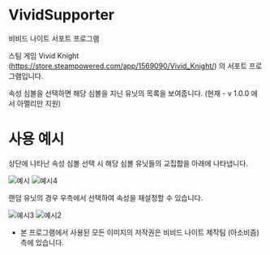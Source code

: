 # VividSupporter
비비드 나이트 서포트 프로그램

스팀 게임 Vivid Knight (<https://store.steampowered.com/app/1569090/Vivid_Knight/>) 의 서포트 프로그램입니다.

속성 심볼을 선택하면 해당 심볼을 지닌 유닛의 목록을 보여줍니다.
(현재 - v 1.0.0 에서 아멜리만 지원)

# 사용 예시

상단에 나타난 속성 심볼 선택 시 해당 심볼 유닛들의 교집합을 아래에 나타냅니다.

![예시](https://user-images.githubusercontent.com/43954535/140516518-c7d1505d-666f-4324-bf77-7188906d6572.PNG)
![예시4](https://user-images.githubusercontent.com/43954535/140516532-268baf51-800b-4f9a-8f28-6a6c52cb3b18.PNG)

랜덤 유닛의 경우 우측에서 선택하여 속성을 재설정할 수 있습니다.

![예시3](https://user-images.githubusercontent.com/43954535/140516530-a8e2cd8f-1af9-4a08-b833-6641bfe63c6b.png)
![예시2](https://user-images.githubusercontent.com/43954535/140516526-f9cc47c9-06a3-4741-bc65-7b3aceffef49.PNG)



* 본 프로그램에서 사용된 모든 이미지의 저작권은 비비드 나이트 제작팀 (아소비즘) 측에 있습니다.
